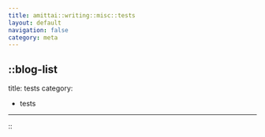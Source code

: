 ```yaml
---
title: amittai::writing::misc::tests
layout: default
navigation: false
category: meta
---
```


::blog-list
---
title: tests
category:
  - tests
---
::
